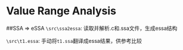 # Value Range Analysis

##SSA => eSSA
`\src\ssa2essa`: 读取并解析.c和.ssa文件，生成essa结构

`\src\t1.essa`: 手动将`t1.ssa`翻译成essa结果，供参考比较

